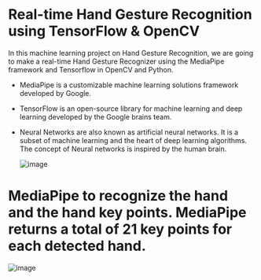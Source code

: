# Real-time Hand Gesture Recognition using TensorFlow & OpenCV

In this machine learning project on Hand Gesture Recognition, we are going to make a real-time Hand Gesture Recognizer using the MediaPipe framework and Tensorflow in OpenCV and Python.
* MediaPipe is a customizable machine learning solutions framework developed by Google.
* TensorFlow is an open-source library for machine learning and deep learning developed by the Google brains team.
* Neural Networks are also known as artificial neural networks. It is a subset of machine learning and the heart of deep learning algorithms. The concept of Neural networks is inspired by the human brain.
  
  ![image](https://github.com/Sridhar922/Hand-Gesture-Recognition/assets/122592164/5d8bf25e-08f1-4552-bb88-5780214f0a3a)
# MediaPipe to recognize the hand and the hand key points. MediaPipe returns a total of 21 key points for each detected hand.
![image](https://github.com/Sridhar922/Hand-Gesture-Recognition/assets/122592164/fbb2171c-e2a7-4b31-ac3f-bac800f8092e)

